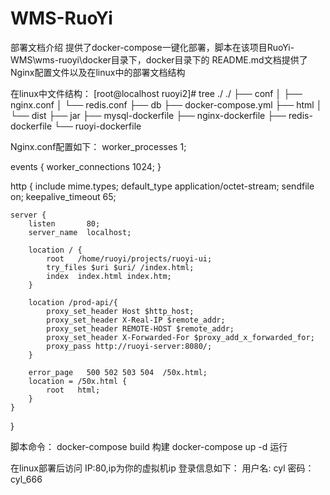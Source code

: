 # WMS-RuoYi

部署文档介绍
提供了docker-compose一键化部署，脚本在该项目RuoYi-WMS\wms-ruoyi\docker目录下，docker目录下的
README.md文档提供了Nginx配置文件以及在linux中的部署文档结构

在linux中文件结构：
[root@localhost ruoyi2]# tree ./
./
├── conf
│   ├── nginx.conf
│   └── redis.conf
├── db
├── docker-compose.yml
├── html
│   └── dist
├── jar
├── mysql-dockerfile
├── nginx-dockerfile
├── redis-dockerfile
└── ruoyi-dockerfile

Nginx.conf配置如下：
worker_processes  1;

events {
    worker_connections  1024;
}

http {
    include       mime.types;
    default_type  application/octet-stream;
    sendfile        on;
    keepalive_timeout  65;

    server {
        listen       80;
        server_name  localhost;

		location / {
            root   /home/ruoyi/projects/ruoyi-ui;
			try_files $uri $uri/ /index.html;
            index  index.html index.htm;
        }

		location /prod-api/{
			proxy_set_header Host $http_host;
			proxy_set_header X-Real-IP $remote_addr;
			proxy_set_header REMOTE-HOST $remote_addr;
			proxy_set_header X-Forwarded-For $proxy_add_x_forwarded_for;
			proxy_pass http://ruoyi-server:8080/;
		}

        error_page   500 502 503 504  /50x.html;
        location = /50x.html {
            root   html;
        }
    }
}

脚本命令：
docker-compose build    构建
docker-compose up -d    运行

在linux部署后访问    IP:80,ip为你的虚拟机ip
登录信息如下：
用户名:  cyl
密码：   cyl_666